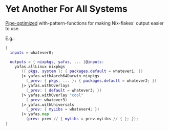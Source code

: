 # Yet Another For All Systems

[Pipe-optimized](https://github.com/NixOS/rfcs/pull/148) with-pattern-functions for making Nix-flakes' output easier to use.

E.g.:

```nix
{
  inputs = whatever0;

  outputs = { nixpkgs, yafas, ... }@inputs: 
    yafas.allLinux nixpkgs
       ({ pkgs, system }: { packages.default = whatever1; })
       |> yafas.withAarch64Darwin nixpkgs
         (_prev: { pkgs, ... }: { packages.default = whatever2; })
       |> yafas.withOverlays
         (_prev: { default = whatever3; })
       |> yafas.withOverlay "cool"
         (_prev: whatever3)
       |> yafas.withUniversals
         (_prev: { myLibs = whatever4; })
       |> yafas.map
         (prev: prev // { myLibs = prev.myLibs // { }; });
}
```
